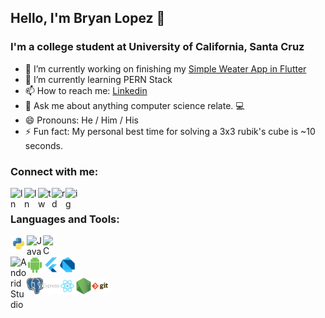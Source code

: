 ## Hello, I'm Bryan Lopez 👋

### I'm a college student at University of California, Santa Cruz


- 🔭 I’m currently working on finishing my [Simple Weater App in Flutter](https://github.com/blopez24/Weather-App)
- 🌱 I’m currently learning PERN Stack
- 📫 How to reach me: [Linkedin](https://www.linkedin.com/in/bryan-lopez-22a98a159/)
- 💬 Ask me about anything computer science relate. 💻
- 😄 Pronouns: He / Him / His 
- ⚡ Fun fact: My personal best time for solving a 3x3 rubik's cube is ~10 seconds. 
<!-- - 3 🏁 I just finished my ... -->
<!-- - 4 📚 I'd like to learn ... -->

### Connect with me:
[<img align="left" alt="ln" width="22px" src="https://www.flaticon.com/svg/static/icons/svg/1/1198.svg" />](https://blopez24.github.io/)
[<img align="left" alt="ln" width="22px" src="https://cdn.jsdelivr.net/npm/simple-icons@v3/icons/linkedin.svg" />](https://www.linkedin.com/in/bryan-lopez-22a98a159/)
[<img align="left" alt="tw" width="22px" src="https://cdn.jsdelivr.net/npm/simple-icons@v3/icons/twitter.svg" />](https://twitter.com/BryanLo38770471)
[<img align="left" alt="rd" width="22px" src="https://cdn.jsdelivr.net/npm/simple-icons@v3/icons/reddit.svg" />](https://www.reddit.com/user/B-L-O)
[<img align="left" alt="ig" width="22px" src="https://www.flaticon.com/svg/static/icons/svg/1419/1419647.svg" />](https://www.instagram.com/bmlopez24/)

<br />

### Languages and Tools:
[<img align="left" alt="Python" width="26px" src="https://raw.githubusercontent.com/github/explore/80688e429a7d4ef2fca1e82350fe8e3517d3494d/topics/python/python.png" />](https://docs.python.org/3/)
[<img align="left" alt="Java" width="26px" src="https://cdn.iconscout.com/icon/free/png-256/java-23-225999.png" />](https://docs.oracle.com/javase/7/docs/api/)
[<img align="left" alt="C" width="26px" src="https://cdn.iconscout.com/icon/free/png-512/c-programming-569564.png" />](https://docs.microsoft.com/en-us/cpp/c-language/c-language-reference?view=msvc-160)
<br /><br />
[<img align="left" alt="Andorid Studio" width="26px" src="https://upload.wikimedia.org/wikipedia/commons/thumb/3/34/Android_Studio_icon.svg/1200px-Android_Studio_icon.svg.png" />](https://developer.android.com/studio)
[<img align="left" alt="Andorid" width="26px" src="https://raw.githubusercontent.com/github/explore/80688e429a7d4ef2fca1e82350fe8e3517d3494d/topics/android/android.png" />](https://developer.android.com/reference)
[<img align="left" alt="Flutter" width="26px" src="https://raw.githubusercontent.com/github/explore/80688e429a7d4ef2fca1e82350fe8e3517d3494d/topics/flutter/flutter.png" />](https://flutter.dev/docs)
[<img align="left" alt="Dart" width="26px" src="https://raw.githubusercontent.com/github/explore/80688e429a7d4ef2fca1e82350fe8e3517d3494d/topics/dart/dart.png" />](https://dart.dev/guides)
<br /><br />
[<img align="left" alt="PostgreSQL" width="26px" src="https://raw.githubusercontent.com/github/explore/80688e429a7d4ef2fca1e82350fe8e3517d3494d/topics/postgresql/postgresql.png" />](https://www.postgresql.org/docs/10/index.html)
[<img align="left" alt="Express" width="26px" src="https://raw.githubusercontent.com/github/explore/80688e429a7d4ef2fca1e82350fe8e3517d3494d/topics/express/express.png" />](https://expressjs.com/)
[<img align="left" alt="React" width="26px" src="https://raw.githubusercontent.com/github/explore/80688e429a7d4ef2fca1e82350fe8e3517d3494d/topics/react/react.png" />](https://reactjs.org/docs/getting-started.html)
[<img align="left" alt="Node" width="26px" src="https://raw.githubusercontent.com/github/explore/80688e429a7d4ef2fca1e82350fe8e3517d3494d/topics/nodejs/nodejs.png" />](https://nodejs.org/en/docs/)
[<img align="left" alt="Git" width="26px" src="https://raw.githubusercontent.com/github/explore/80688e429a7d4ef2fca1e82350fe8e3517d3494d/topics/git/git.png" />](https://www.git-scm.com/doc)
